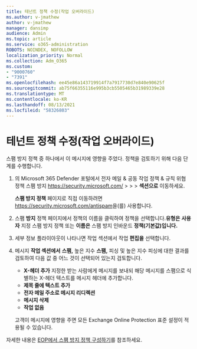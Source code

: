 ```yaml
---
title: 테넌트 정책 수정(작업 오버라이드)
ms.author: v-jmathew
author: v-jmathew
manager: dansimp
audience: Admin
ms.topic: article
ms.service: o365-administration
ROBOTS: NOINDEX, NOFOLLOW
localization_priority: Normal
ms.collection: Adm_O365
ms.custom:
- "9000760"
- "7391"
ms.openlocfilehash: ee45e86a143719914f7a7917730d7e840e90625f
ms.sourcegitcommit: ab75f66355116e995b3cb5505465b31989339e28
ms.translationtype: MT
ms.contentlocale: ko-KR
ms.lasthandoff: 08/13/2021
ms.locfileid: "58326803"
---
```

# <a name="fix-tenant-policy-action-override"></a>테넌트 정책 수정(작업 오버라이드)

스팸 방지 정책 중 하나에서 이 메시지에 영향을 주었다. 정책을 검토하기 위해 다음 단계를 수행합니다.

1. 의 Microsoft 365 Defender 포털에서 전자 메일 & 공동 작업 정책 & 규칙 위협 정책 스팸 방지 <https://security.microsoft.com/>  \>  \>  \>  **섹션으로** 이동하세요.

   **스팸 방지 정책** 페이지로 직접 이동하려면 <https://security.microsoft.com/antispam>을(를) 사용합니다.

2. 스팸 **방지** 정책 페이지에서 정책의 이름을 클릭하여 정책을 선택합니다.**유형은** **사용자** 지정 스팸 방지 정책 또는 **이름은** 스팸 방지 인바운드 **정책(기본값)입니다.**
3. 세부 정보 플라이아웃이 나타나면  작업 섹션에서 작업 **편집을** 선택합니다.
4. 메시지 **작업 섹션에서** **스팸,** 높은 지수 **스팸,** 피싱 및  높은 지수 피싱에 대한 결과를 검토하여 다음 값 중 어느 것이 선택되어 있는지 검토합니다. 
   - **X-헤더 추가**   지정한 받는 사람에게 메시지를 보내되 해당 메시지를 스팸으로 식별하는 X-헤더 텍스트를 메시지 헤더에 추가합니다.
   - **제목 줄에 텍스트 추가**
   - **전자 메일 주소로 메시지 리디렉션**
   - **메시지 삭제**
   - **작업 없음**

   고객이 메시지에 영향을  주면 모든 Exchange Online Protection 표준 설정이 적용될 수 있습니다.

자세한 내용은 [EOP에서 스팸 방지 정책 구성하기](https://docs.microsoft.com/microsoft-365/security/office-365-security/configure-your-spam-filter-policies)를 참조하세요.

